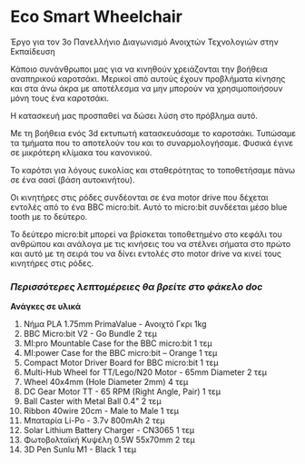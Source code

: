 # Eco Smart Wheelchair
Έργο για τον 3ο Πανελλήνιο Διαγωνισμό Ανοιχτών Τεχνολογιών στην Εκπαίδευση

Κάποιο συνάνθρωποι μας για να κινηθούν χρειάζονται την βοήθεια αναπηρικού καροτσάκι. Μερικοί από αυτούς έχουν προβλήματα κίνησης και στα άνω άκρα με αποτέλεσμα να μην μπορούν να χρησιμοποιήσουν μόνη τους ένα καροτσάκι. 
<p>Η κατασκευή μας προσπαθεί να δώσει λύση στο πρόβλημα αυτό. 
<p>Με τη βοήθεια ενός 3d εκτυπωτή κατασκευάσαμε το καροτσάκι. Τυπώσαμε τα τμήματα που το αποτελούν του και το συναρμολογήσαμε. Φυσικά έγινε σε μικρότερη κλίμακα του κανονικού. 
<p>Το καρότσι για λόγους ευκολίας και σταθερότητας το τοποθετήσαμε πάνω σε ένα σασί (βάση αυτοκινήτου).
<p>Οι κινητήρες στις ρόδες συνδέονται σε ένα motor drive που δέχεται εντολές από το ένα BBC micro:bit. Αυτό το micro:bit συνδέεται μέσο blue tooth με το δεύτερο. 
<p>Το δεύτερο micro:bit μπορεί να βρίσκεται τοποθετημένο στο κεφάλι του ανθρώπου και ανάλογα με τις κινήσεις του να στέλνει σήματα στο πρώτο και αυτό με τη σειρά του να δίνει εντολές στο motor drive να κινεί τους κινητήρες στις ρόδες. 
<h3><b><i> Περισσότερες λεπτομέρειες θα βρείτε στο φάκελο doc </i></b></h3>
  
<b>Ανάγκες σε υλικά</b>
1) Νήμα PLA 1.75mm PrimaValue - Ανοιχτό Γκρι         1kg 				
2) BBC Micro:bit V2 - Go Bundle 							       2 τεμ
3) MI:pro Mountable Case for the BBC micro:bit				   1 τεμ
4) MI:power Case for the BBC micro:bit – Orange				 1 τεμ
5) Compact Motor Driver Board for BBC micro:bit				 1 τεμ
6) Multi-Hub Wheel for TT/Lego/N20 Motor - 65mm Diameter 2 τεμ
7) Wheel 40x4mm (Hole Diameter 2mm)					            4 τεμ
8) DC Gear Motor TT - 65 RPM (Right Angle, Pair)			    1 τεμ 
9) Ball Caster with Metal Ball 0.4"							        2 τεμ
10) Ribbon 40wire 20cm - Male to Male	                    1 τεμ
11) Μπαταρία Li-Pο - 3.7v 800mAh                        2 τεμ
12) Solar Lithium Battery Charger - CN3065              1 τεμ
13) Φωτοβολταϊκή Κυψέλη 0.5W 55x70mm                    2 τεμ
14) 3D Pen Sunlu M1 - Black                             1 τεμ
